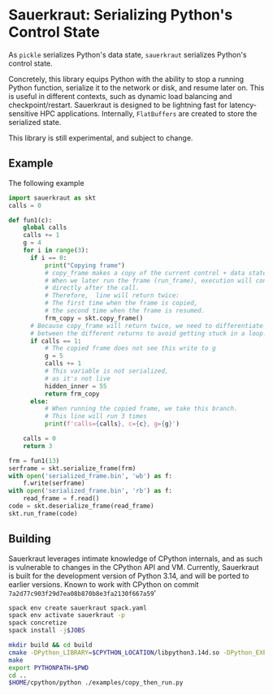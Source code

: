 # Sauerkraut: Serializing Python's Control State
As `pickle` serializes Python's data state, `sauerkraut` serializes Python's control state.

Concretely, this library equips Python with the ability to stop a running Python function, serialize it to the network or disk, and resume later on. This is useful in different contexts, such as dynamic load balancing and checkpoint/restart.
Sauerkraut is designed to be lightning fast for latency-sensitive HPC applications. Internally, `FlatBuffers` are created to store the serialized state.

This library is still experimental, and subject to change.

## Example
The following example 
```python
import sauerkraut as skt
calls = 0

def fun1(c):
    global calls
    calls += 1
    g = 4
    for i in range(3):
      if i == 0:
          print("Copying frame")
          # copy_frame makes a copy of the current control + data states.
          # When we later run the frame (run_frame), execution will continue
          # directly after the call.
          # Therefore,  line will return twice:
          # The first time when the frame is copied,
          # the second time when the frame is resumed.
          frm_copy = skt.copy_frame()
      # Because copy_frame will return twice, we need to differentiate
      # between the different returns to avoid getting stuck in a loop!
      if calls == 1:
          # The copied frame does not see this write to g
          g = 5
          calls += 1
          # This variable is not serialized,
          # as it's not live
          hidden_inner = 55
          return frm_copy
      else:
          # When running the copied frame, we take this branch.
          # This line will run 3 times
          print(f'calls={calls}, c={c}, g={g}')

    calls = 0
    return 3

frm = fun1(13)
serframe = skt.serialize_frame(frm)
with open('serialized_frame.bin', 'wb') as f:
    f.write(serframe)
with open('serialized_frame.bin', 'rb') as f:
    read_frame = f.read()
code = skt.deserialize_frame(read_frame)
skt.run_frame(code)
```

## Building
Sauerkraut leverages intimate knowledge of CPython internals, and as such is vulnerable to changes in the CPython API and VM.
Currently, Sauerkraut is built for the development version of Python 3.14, and will be ported to earlier versions.
Known to work with CPython on commit `7a2d77c903f29d7ea08b870b8e3fa2130f667a59`'

```bash
spack env create sauerkraut spack.yaml
spack env activate sauerkraut -p
spack concretize
spack install -j$JOBS

mkdir build && cd build
cmake -DPython_LIBRARY=$CPYTHON_LOCATION/libpython3.14d.so -DPython_EXECUTABLE=$CPYTHON_LOCATION/install_dir/bin/python3.14 -DProtobuf_ROOT=$PWD/spack/var/spack/environments/sauerkraut/.spack-env/view  ..
make
export PYTHONPATH=$PWD
cd ..
$HOME/cpython/python ./examples/copy_then_run.py
```